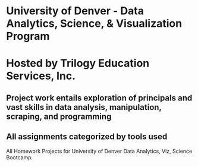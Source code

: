 # University of Denver - Data Analytics, Science, & Visualization Program 
# Hosted by Trilogy Education Services, Inc.
## Project work entails exploration of principals and vast skills in data analysis, manipulation, scraping, and programming
## All assignments categorized by tools used










All Homework Projects for University of Denver Data Analytics, Viz, Science Bootcamp. 
